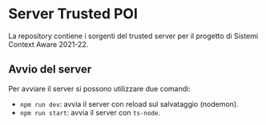 # Server Trusted POI
La repository contiene i sorgenti del trusted server per il progetto di Sistemi Context Aware 2021-22.

## Avvio del server
Per avviare il server si possono utilizzare due comandi:
- `npm run dev`: avvia il server con reload sul salvataggio (nodemon).
- `npm run start`: avvia il server con `ts-node`.